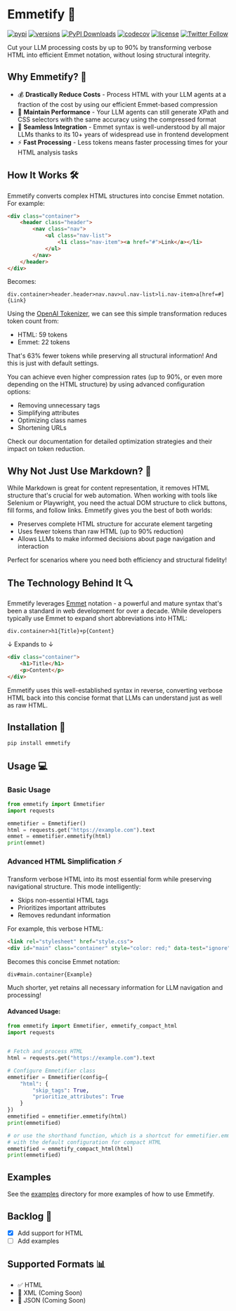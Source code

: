 # Emmetify 🚀

[![pypi](https://img.shields.io/pypi/v/emmetify.svg)](https://pypi.python.org/pypi/emmetify)
[![versions](https://img.shields.io/pypi/pyversions/emmetify.svg)](https://github.com/emmetify/emmetify-py)
[![PyPI Downloads](https://static.pepy.tech/badge/emmetify)](https://pepy.tech/projects/emmetify)
[![codecov](https://codecov.io/gh/emmetify/emmetify-py/graph/badge.svg?token=GY70C7TMD8)](https://codecov.io/gh/emmetify/emmetify-py)
[![license](https://img.shields.io/github/license/emmetify/emmetify-py.svg)](https://github.com/emmetify/emmetify-py/blob/main/LICENSE)
[![Twitter Follow](https://img.shields.io/twitter/follow/maledorak?style=social)](https://x.com/maledorak)


Cut your LLM processing costs by up to 90% by transforming verbose HTML into efficient Emmet notation, without losing structural integrity.

## Why Emmetify? 🤔

- 💰 **Drastically Reduce Costs** - Process HTML with your LLM agents at a fraction of the cost by using our efficient Emmet-based compression
- 🎯 **Maintain Performance** - Your LLM agents can still generate XPath and CSS selectors with the same accuracy using the compressed format
- 🔌 **Seamless Integration** - Emmet syntax is well-understood by all major LLMs thanks to its 10+ years of widespread use in frontend development
- ⚡ **Fast Processing** - Less tokens means faster processing times for your HTML analysis tasks

## How It Works 🛠️

Emmetify converts complex HTML structures into concise Emmet notation. For example:

```html
<div class="container">
    <header class="header">
        <nav class="nav">
            <ul class="nav-list">
                <li class="nav-item"><a href="#">Link</a></li>
            </ul>
        </nav>
    </header>
</div>
```
Becomes:
```
div.container>header.header>nav.nav>ul.nav-list>li.nav-item>a[href=#]{Link}
```

Using the [OpenAI Tokenizer](https://platform.openai.com/tokenizer), we can see this simple transformation reduces token count from:
- HTML: 59 tokens
- Emmet: 22 tokens

That's 63% fewer tokens while preserving all structural information! And this is just with default settings.

You can achieve even higher compression rates (up to 90%, or even more depending on the HTML structure) by using advanced configuration options:
- Removing unnecessary tags
- Simplifying attributes
- Optimizing class names
- Shortening URLs

Check our documentation for detailed optimization strategies and their impact on token reduction.

## Why Not Just Use Markdown? 🤔

While Markdown is great for content representation, it removes HTML structure that's crucial for web automation. When working with tools like Selenium or Playwright, you need the actual DOM structure to click buttons, fill forms, and follow links. Emmetify gives you the best of both worlds:

- Preserves complete HTML structure for accurate element targeting
- Uses fewer tokens than raw HTML (up to 90% reduction)
- Allows LLMs to make informed decisions about page navigation and interaction

Perfect for scenarios where you need both efficiency and structural fidelity!

## The Technology Behind It 🔍

Emmetify leverages [Emmet](https://emmet.io) notation - a powerful and mature syntax that's been a standard in web development for over a decade. While developers typically use Emmet to expand short abbreviations into HTML:

```
div.container>h1{Title}+p{Content}
```
↓ Expands to ↓
```html
<div class="container">
    <h1>Title</h1>
    <p>Content</p>
</div>
```

Emmetify uses this well-established syntax in reverse, converting verbose HTML back into this concise format that LLMs can understand just as well as raw HTML.

## Installation 🔧

```bash
pip install emmetify
```

## Usage 💻

### Basic Usage

```python
from emmetify import Emmetifier
import requests

emmetifier = Emmetifier()
html = requests.get("https://example.com").text
emmet = emmetifier.emmetify(html)
print(emmet)
```

### Advanced HTML Simplification ⚡

Transform verbose HTML into its most essential form while preserving navigational structure. This mode intelligently:
- Skips non-essential HTML tags
- Prioritizes important attributes
- Removes redundant information

For example, this verbose HTML:

```html
<link rel="stylesheet" href="style.css">
<div id="main" class="container" style="color: red;" data-test="ignore">Example</div>
```

Becomes this concise Emmet notation:

```
div#main.container{Example}
```

Much shorter, yet retains all necessary information for LLM navigation and processing!

#### Advanced Usage:

```python
from emmetify import Emmetifier, emmetify_compact_html
import requests


# Fetch and process HTML
html = requests.get("https://example.com").text

# Configure Emmetifier class
emmetifier = Emmetifier(config={
    "html": {
        "skip_tags": True,
        "prioritize_attributes": True
    }
})
emmetified = emmetifier.emmetify(html)
print(emmetified)

# or use the shorthand function, which is a shortcut for emmetifier.emmetify(html)
# with the default configuration for compact HTML
emmetified = emmetify_compact_html(html)
print(emmetified)
```

## Examples

See the [examples](./examples/README.md) directory for more examples of how to use Emmetify.

## Backlog 📝

- [x] Add support for HTML
- [ ] Add examples

## Supported Formats 📊

- ✅ HTML
- 🚧 XML (Coming Soon)
- 🚧 JSON (Coming Soon)
